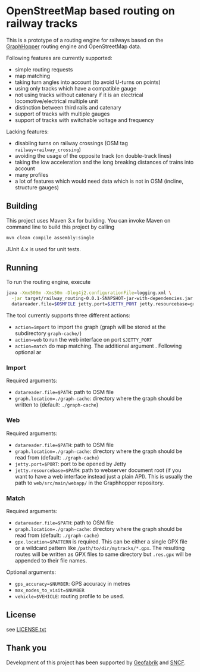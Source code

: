 # OpenStreetMap based routing on railway tracks

This is a prototype of a routing engine for railways based on the
[GraphHopper](https://github.com/graphhopper/graphhopper) routing engine and OpenStreetMap data.

Following features are currently supported:

* simple routing requests
* map matching
* taking turn angles into account (to avoid U-turns on points)
* using only tracks which have a compatible gauge
* not using tracks without catenary if it is an electrical locomotive/electrical multiple unit
* distinction between third rails and catenary
* support of tracks with multiple gauges
* support of tracks with switchable voltage and frequency

Lacking features:

* disabling turns on railway crossings (OSM tag `railway=railway_crossing`)
* avoiding the usage of the opposite track (on double-track lines)
* taking the low acceleration and the long breaking distances of trains into account
* many profiles
* a lot of features which would need data which is not in OSM (incline, structure gauges)


## Building

This project uses Maven 3.x for building. You can invoke Maven on command line to build this project
by calling

```sh
mvn clean compile assembly:single
```

JUnit 4.x is used for unit tests.

## Running

To run the routing engine, execute

```sh
java -Xmx500m -Xms50m -Dlog4j2.configurationFile=logging.xml \
  -jar target/railway_routing-0.0.1-SNAPSHOT-jar-with-dependencies.jar action=$ACTION \
  datareader.file=$OSMFILE jetty.port=$JETTY_PORT jetty.resourcebase=graphhopper_webapp
```

The tool currently supports three different actions:

* `action=import` to import the graph (graph will be stored at the subdirectory `graph-cache/`)
* `action=web` to run the web interface on port `$JETTY_PORT`
* `action=match` do map matching. The additional argument . Following optional ar

### Import

Required arguments:

* `datareader.file=$PATH`: path to OSM file
* `graph.location=./graph-cache`: directory where the graph should be written to (default: `./graph-cache`)

### Web

Required arguments:

* `datareader.file=$PATH`: path to OSM file
* `graph.location=./graph-cache`: directory where the graph should be read from (default: `./graph-cache`)
* `jetty.port=$PORT`: port to be opened by Jetty
* `jetty.resourcebase=$PATH`: path to webserver document root (if you want to have a web interface
  instead just a plain API). This is usually the path to `web/src/main/webapp/` in the Graphhopper
  repository.

### Match

Required arguments:

* `datareader.file=$PATH`: path to OSM file
* `graph.location=./graph-cache`: directory where the graph should be read from (default: `./graph-cache`)
* `gpx.location=$PATTERN` is required. This can be either a single GPX file or a wildcard pattern
  like `/path/to/dir/mytracks/*.gpx`. The resulting routes will be written as GPX files to same
  directory but `.res.gpx` will be appended to their file names.

Optional arguments:

* `gps_accuracy=$NUMBER`: GPS accuracy in metres
* `max_nodes_to_visit=$NUMBER`
* `vehicle=$VEHICLE`: routing profile to be used.

## License

see [LICENSE.txt](LICENSE.txt)

## Thank you

Development of this project has been supported by [Geofabrik](https://www.geofabrik.de) and [SNCF](https://www.sncf.com/fr).
